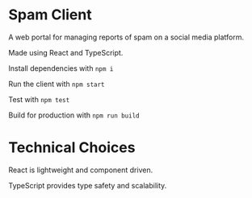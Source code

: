# Spam Client

A web portal for managing reports of spam on a social media platform.

Made using React and TypeScript.

Install dependencies with `npm i`

Run the client with `npm start`

Test with `npm test`

Build for production with `npm run build`

# Technical Choices

React is lightweight and component driven.

TypeScript provides type safety and scalability.
